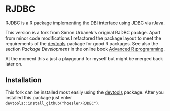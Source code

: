 # RJDBC
RJDBC is a [R](http://cran.r-project.org/) package implementing the [DBI](http://cran.r-project.org/web/packages/DBI/) interface using [JDBC](http://www.oracle.com/technetwork/java/javase/jdbc/index.html) via rJava.

This version is a fork from Simon Urbanek's original RJDBC packge. Apart from minor code modifications I refactored the package layout to meet the requirements of the [devtools](https://github.com/hadley/devtools) package for good R packages. See also the section *Package Development* in the online book [Advanced R programming](http://adv-r.had.co.nz/).

At the moment this a just a playgound for myself but might be merged back later on.

## Installation
This fork can be installed most easily using the [devtools](https://github.com/hadley/devtools) package. After you installed this package just enter `devtools::install_github("hoesler/RJDBC")`.